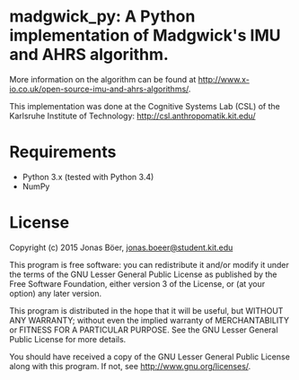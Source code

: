 # madgwick_py: A Python implementation of Madgwick's IMU and AHRS algorithm.

More information on the algorithm can be found at
<http://www.x-io.co.uk/open-source-imu-and-ahrs-algorithms/>.

This implementation was done at the Cognitive Systems Lab (CSL) of the
Karlsruhe Institute of Technology: <http://csl.anthropomatik.kit.edu/>

# Requirements
* Python 3.x (tested with Python 3.4)
* NumPy

# License

Copyright (c) 2015 Jonas Böer, jonas.boeer@student.kit.edu

This program is free software: you can redistribute it and/or modify
it under the terms of the GNU Lesser General Public License as published by
the Free Software Foundation, either version 3 of the License, or
(at your option) any later version.

This program is distributed in the hope that it will be useful,
but WITHOUT ANY WARRANTY; without even the implied warranty of
MERCHANTABILITY or FITNESS FOR A PARTICULAR PURPOSE.  See the
GNU Lesser General Public License for more details.

You should have received a copy of the GNU Lesser General Public License
along with this program.  If not, see <http://www.gnu.org/licenses/>.